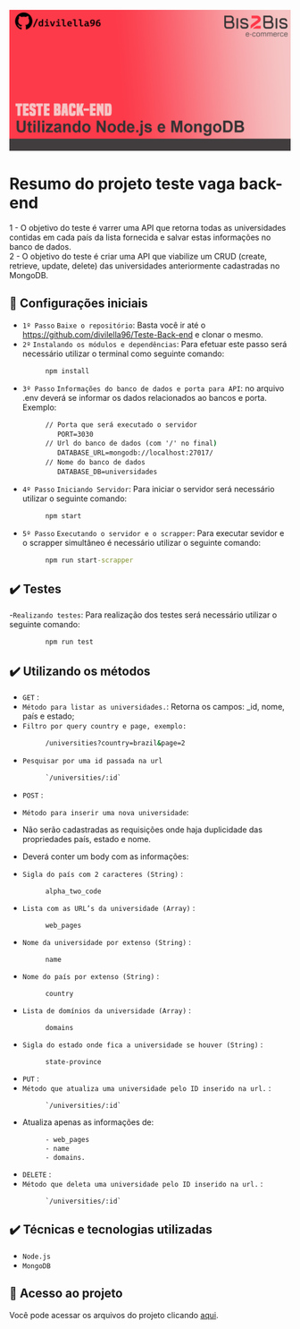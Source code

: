 ![Thumbnails](https://github.com/divilella96/Teste-Back-end/blob/main/Thumbnails_bis2BisTeste.png)


# Resumo do projeto teste vaga back-end
1 - O objetivo do teste é varrer uma API que retorna todas as universidades contidas em cada país da lista fornecida e salvar estas informações no banco de dados.  
2 - O objetivo do teste é criar uma API que viabilize um CRUD (create, retrieve, update, delete)
das universidades anteriormente cadastradas no MongoDB.

## 🔨 Configurações iniciais

- `1º Passo` `Baixe o repositório`: Basta você ir até o https://github.com/divilella96/Teste-Back-end e clonar o mesmo.
- `2º` `Instalando os módulos e dependências`: Para efetuar este passo será necessário utilizar o terminal como seguinte comando:
```cmd
         npm install
```
- `3º Passo` `Informações do banco de dados e porta para API`: no arquivo .env deverá se informar os dados relacionados ao bancos e porta. Exemplo:

```cmd
         // Porta que será executado o servidor
            PORT=3030
         // Url do banco de dados (com '/' no final) 
            DATABASE_URL=mongodb://localhost:27017/
         // Nome do banco de dados
            DATABASE_DB=universidades
```

- `4º Passo` `Iniciando Servidor`: Para iniciar o servidor será necessário utilizar o seguinte comando:
```cmd
         npm start
```

- `5º Passo` `Executando o servidor e o scrapper`: Para executar sevidor e o scrapper simultâneo é necessário utilizar o seguinte comando:
```cmd
         npm run start-scrapper
```
## ✔️ Testes
-`Realizando testes`: Para realização dos testes será necessário utilizar o seguinte comando:
```cmd
         npm run test
```


## ✔️ Utilizando os métodos

- `GET` : 
- `Método para listar as universidades.`: Retorna os campos: _id, nome, país e estado;
- `Filtro por query country e page, exemplo:`
```cmd
         /universities?country=brazil&page=2
```
- `Pesquisar por uma id passada na url`
```cmd
         `/universities/:id`
```
- `POST` : 
- `Método para inserir uma nova universidade`:
- Não serão cadastradas as requisições onde haja duplicidade das propriedades país, estado e nome.
- Deverá conter um body com as informações:

- `Sigla do país com 2 caracteres (String)` : 
```
         alpha_two_code
```

- `Lista com as URL’s da universidade (Array)` : 
```
         web_pages
```

- `Nome da universidade por extenso (String)` : 
```
         name
```

- `Nome do país por extenso (String)` : 
```
         country
```

- `Lista de domínios da universidade (Array)` : 
```
         domains
```

- `Sigla do estado onde fica a universidade se houver (String)` : 
```
         state-province
```


- `PUT` : 
- `Método que atualiza uma universidade pelo ID inserido na url.`  :
```
         `/universities/:id`
```
- Atualiza apenas as informações de: 
```
         - web_pages
         - name 
         - domains.
```

- `DELETE` : 
- `Método que deleta uma universidade pelo ID inserido na url.`  :
```
         `/universities/:id`
```

## ✔️ Técnicas e tecnologias utilizadas

- ``Node.js``
- ``MongoDB``

## 📁 Acesso ao projeto
Você pode acessar os arquivos do projeto clicando [aqui](https://github.com/divilella96/Teste-Back-end).
